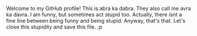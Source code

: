 Welcome to my GitHub profile!
This is abra ka dabra. They also call me avra ka davra.
I am funny, but sometimes act stupid too. Actually, there isnt a fine line between being funny and being stupid.
Anyway, that's that. Let's close this stupidity and save this file. ;p
